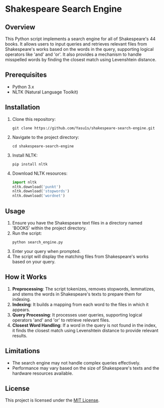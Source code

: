# Shakespeare Search Engine

## Overview
This Python script implements a search engine for all of Shakespeare's 44 books. It allows users to input queries and retrieves relevant files from Shakespeare's works based on the words in the query, supporting logical operators like 'and' and 'or'. It also provides a mechanism to handle misspelled words by finding the closest match using Levenshtein distance.

## Prerequisites
- Python 3.x
- NLTK (Natural Language Toolkit)

## Installation
1. Clone this repository:
    ```
    git clone https://github.com/Yasu1s/shakespeare-search-engine.git
    ```
2. Navigate to the project directory:
    ```
    cd shakespeare-search-engine
    ```
3. Install NLTK:
    ```
    pip install nltk
    ```
4. Download NLTK resources:
    ```python
    import nltk
    nltk.download('punkt')
    nltk.download('stopwords')
    nltk.download('wordnet')
    ```

## Usage
1. Ensure you have the Shakespeare text files in a directory named 'BOOKS' within the project directory.
2. Run the script:
    ```
    python search_engine.py
    ```
3. Enter your query when prompted.
4. The script will display the matching files from Shakespeare's works based on your query.

## How it Works
1. **Preprocessing**: The script tokenizes, removes stopwords, lemmatizes, and stems the words in Shakespeare's texts to prepare them for indexing.
2. **Indexing**: It builds a mapping from each word to the files in which it appears.
3. **Query Processing**: It processes user queries, supporting logical operators 'and' and 'or' to retrieve relevant files.
4. **Closest Word Handling**: If a word in the query is not found in the index, it finds the closest match using Levenshtein distance to provide relevant results.

## Limitations
- The search engine may not handle complex queries effectively.
- Performance may vary based on the size of Shakespeare's texts and the hardware resources available.

## License
This project is licensed under the [MIT License](LICENSE).
